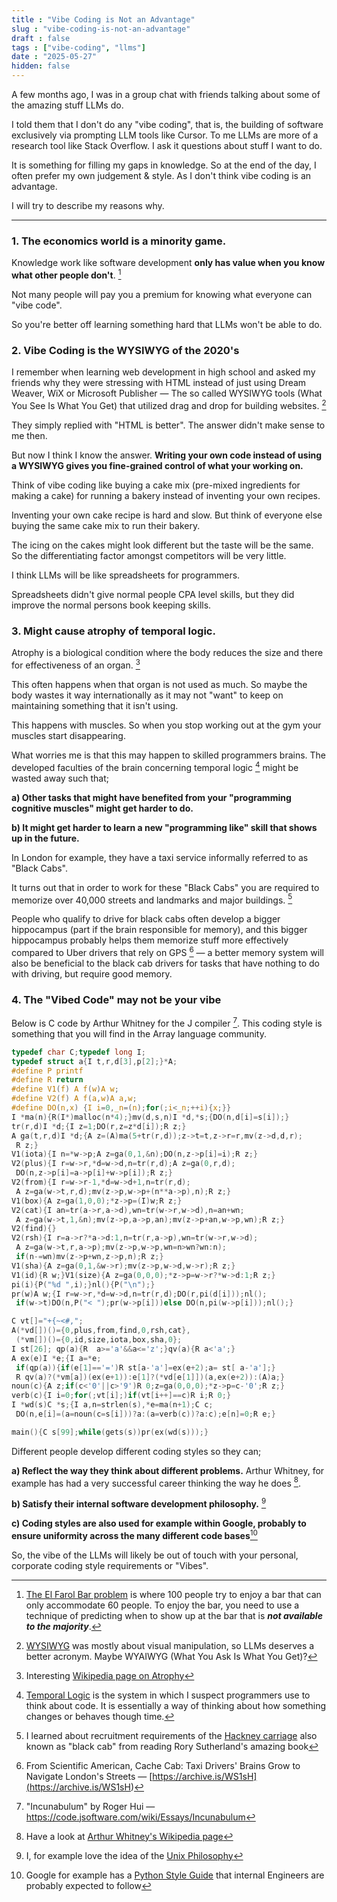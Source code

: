 ```yaml
---
title : "Vibe Coding is Not an Advantage"
slug : "vibe-coding-is-not-an-advantage"
draft : false
tags : ["vibe-coding", "llms"]
date : "2025-05-27"
hidden: false
---  
```


A few months ago, I was in a group chat with friends talking about some of the amazing stuff LLMs do.

I told them that I don't do any "vibe coding", that is, the building of software exclusively via prompting LLM tools like Cursor.
To me LLMs are more of a research tool like Stack Overflow. I ask it questions about stuff I want to do.

It is something for filling my gaps in knowledge.
So at the end of the day, I often prefer my own judgement & style. As I don't think vibe coding is an advantage.

I will try to describe my reasons why.

***

### 1. The economics world is a minority game.

Knowledge work like software development **only has value when you know what other people don't**. [^1]

Not many people will pay you a premium for knowing what everyone can "vibe code".

So you're better off learning something hard that LLMs won't be able to do.

### 2. Vibe Coding is the WYSIWYG of the 2020's

I remember when learning web development in high school and asked my friends why they were stressing with HTML instead of just using Dream Weaver, WiX or Microsoft Publisher — The so called WYSIWYG tools (What You See Is What You Get) that utilized drag and drop for building websites. [^2]

They simply replied with "HTML is better". The answer didn't make sense to me then.

But now I think I know the answer. **Writing your own code instead of using a WYSIWYG gives you fine-grained control of what your working on.**

Think of vibe coding like buying a cake mix (pre-mixed ingredients for making a cake) for running a bakery instead of inventing your own recipes.

Inventing your own cake recipe is hard and slow. But think of everyone else buying the same cake mix to run their bakery.

The icing on the cakes might look different but the taste will be the same. So the differentiating factor amongst competitors will be very little.

I think LLMs will be like spreadsheets for programmers.

Spreadsheets didn't give normal people CPA level skills, but they did improve the normal persons book keeping skills.

### 3. Might cause atrophy of temporal logic.

Atrophy is a biological condition where the body reduces the size and there for effectiveness of an organ. [^3]

This often happens when that organ is not used as much. So maybe the body wastes it way internationally as it may not "want" to keep on maintaining something that it isn't using.

This happens with muscles. So when you stop working out at the gym your muscles start disappearing.

What worries me is that this may happen to skilled programmers brains. The developed faculties of the brain concerning temporal logic [^4] might be wasted away such that;

__a) Other tasks that might have benefited from your "programming cognitive muscles" might get harder to do.__

__b) It might get harder to learn a new "programming like" skill that shows up in the future.__

In London for example, they have a taxi service informally referred to as "Black Cabs".

It turns out that in order to work for these "Black Cabs" you are required to memorize over 40,000 streets and landmarks and major buildings. [^5]

People who qualify to drive for black cabs often develop a bigger hippocampus (part if the brain responsible for memory), and this bigger hippocampus probably helps them memorize stuff more effectively compared to Uber drivers that rely on GPS [^6] — a better memory system will also be beneficial to the black cab drivers for tasks that have nothing to do with driving, but require good memory.

### 4. The "Vibed Code" may not be your vibe

Below is C code by Arthur Whitney for the J compiler [^7]. This coding style is something that you will find in the Array language community.

```c
typedef char C;typedef long I;
typedef struct a{I t,r,d[3],p[2];}*A;
#define P printf
#define R return
#define V1(f) A f(w)A w;
#define V2(f) A f(a,w)A a,w;
#define DO(n,x) {I i=0,_n=(n);for(;i<_n;++i){x;}}
I *ma(n){R(I*)malloc(n*4);}mv(d,s,n)I *d,*s;{DO(n,d[i]=s[i]);}
tr(r,d)I *d;{I z=1;DO(r,z=z*d[i]);R z;}
A ga(t,r,d)I *d;{A z=(A)ma(5+tr(r,d));z->t=t,z->r=r,mv(z->d,d,r);
 R z;}
V1(iota){I n=*w->p;A z=ga(0,1,&n);DO(n,z->p[i]=i);R z;}
V2(plus){I r=w->r,*d=w->d,n=tr(r,d);A z=ga(0,r,d);
 DO(n,z->p[i]=a->p[i]+w->p[i]);R z;}
V2(from){I r=w->r-1,*d=w->d+1,n=tr(r,d);
 A z=ga(w->t,r,d);mv(z->p,w->p+(n**a->p),n);R z;}
V1(box){A z=ga(1,0,0);*z->p=(I)w;R z;}
V2(cat){I an=tr(a->r,a->d),wn=tr(w->r,w->d),n=an+wn;
 A z=ga(w->t,1,&n);mv(z->p,a->p,an);mv(z->p+an,w->p,wn);R z;}
V2(find){}
V2(rsh){I r=a->r?*a->d:1,n=tr(r,a->p),wn=tr(w->r,w->d);
 A z=ga(w->t,r,a->p);mv(z->p,w->p,wn=n>wn?wn:n);
 if(n-=wn)mv(z->p+wn,z->p,n);R z;}
V1(sha){A z=ga(0,1,&w->r);mv(z->p,w->d,w->r);R z;}
V1(id){R w;}V1(size){A z=ga(0,0,0);*z->p=w->r?*w->d:1;R z;}
pi(i){P("%d ",i);}nl(){P("\n");}
pr(w)A w;{I r=w->r,*d=w->d,n=tr(r,d);DO(r,pi(d[i]));nl();
 if(w->t)DO(n,P("< ");pr(w->p[i]))else DO(n,pi(w->p[i]));nl();}

C vt[]="+{~<#,";
A(*vd[])()={0,plus,from,find,0,rsh,cat},
 (*vm[])()={0,id,size,iota,box,sha,0};
I st[26]; qp(a){R  a>='a'&&a<='z';}qv(a){R a<'a';}
A ex(e)I *e;{I a=*e;
 if(qp(a)){if(e[1]=='=')R st[a-'a']=ex(e+2);a= st[ a-'a'];}
 R qv(a)?(*vm[a])(ex(e+1)):e[1]?(*vd[e[1]])(a,ex(e+2)):(A)a;}
noun(c){A z;if(c<'0'||c>'9')R 0;z=ga(0,0,0);*z->p=c-'0';R z;}
verb(c){I i=0;for(;vt[i];)if(vt[i++]==c)R i;R 0;}
I *wd(s)C *s;{I a,n=strlen(s),*e=ma(n+1);C c;
 DO(n,e[i]=(a=noun(c=s[i]))?a:(a=verb(c))?a:c);e[n]=0;R e;}

main(){C s[99];while(gets(s))pr(ex(wd(s)));}
```

Different people develop different coding styles so they can;

__a) Reflect the way they think about different problems.__ Arthur Whitney, for example has had a very successful career thinking the way he does [^8].

__b) Satisfy their internal software development philosophy.__ [^9]

__c) Coding styles are also used for example within Google, probably to ensure uniformity across the many different code bases__[^10]

So, the vibe of the LLMs will likely be out of touch with your personal, corporate coding style requirements or "Vibes".


[^1]: [The El Farol Bar problem](<https://en.wikipedia.org/wiki/El_Farol_Bar_problem> "The El Farol Bar problem") is where 100 people try to enjoy a bar that can only accommodate 60 people. To enjoy the bar, you need to use a technique of predicting when to show up at the bar that is ***not available to the majority***.

[^2]: [WYSIWYG](<https://en.wikipedia.org/wiki/WYSIWYG> "WYSIWYG") was mostly about visual manipulation, so LLMs deserves a better acronym. Maybe WYAIWYG (What You Ask Is What You Get)?

[^3]: Interesting [Wikipedia page on Atrophy](<https://en.m.wikipedia.org/wiki/Atrophy>)

[^4]: [Temporal Logic](<https://en.wikipedia.org/wiki/Temporal_logic> "Temporal Logic") is the system in which I suspect programmers use to think about code. It is essentially a way of thinking about how something changes or behaves though time.

[^4]: Heard of this from reading Rory Sutherland's Alchemy

[^5]: I learned about recruitment requirements of the [Hackney carriage](<https://en.wikipedia.org/wiki/Hackney_carriage> "Hackney carriage") also known as "black cab" from reading Rory Sutherland's amazing book

[^6]: From Scientific American, Cache Cab: Taxi Drivers' Brains Grow to Navigate London's Streets — [https://archive.is/WS1sH](<https://archive.is/WS1sH>)

[^7]: "Incunabulum" by Roger Hui — https://code.jsoftware.com/wiki/Essays/Incunabulum

[^8]: Have a look at [Arthur Whitney's Wikipedia page](https://en.wikipedia.org/wiki/Arthur_Whitney_(computer_scientist))

[^9]: I, for example love the idea of the [Unix Philosophy](https://en.wikipedia.org/wiki/Unix_philosophy#Origin)

[^10]: Google for example has a [Python Style Guide](https://google.github.io/styleguide/pyguide.html) that internal Engineers are probably expected to follow

